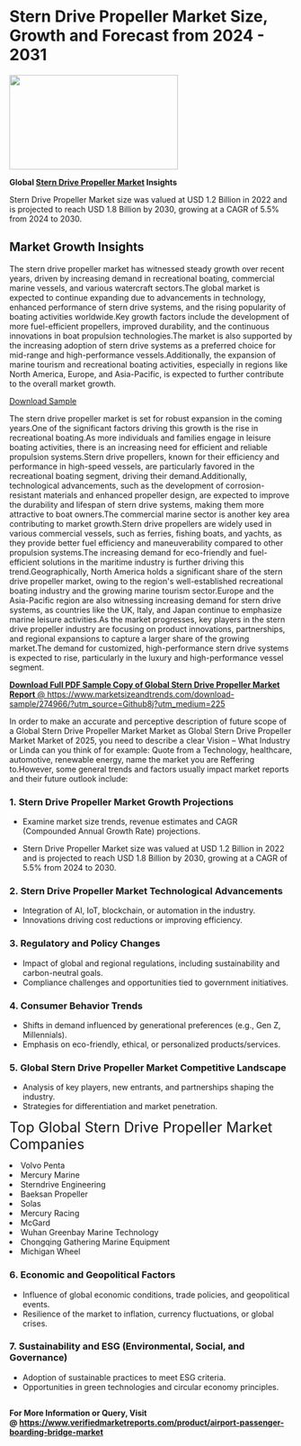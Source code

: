 <H1>Stern Drive Propeller Market Size, Growth and Forecast from 2024 - 2031</H1><img class="aligncenter size-medium wp-image-584254" src="https://thirdeyenews.in/wp-content/uploads/2024/09/Global-Market-Research-300x168.jpeg" alt="" width="300" height="168" /><p><strong>Global&nbsp;<a href="https://www.marketsizeandtrends.com/download-sample/274966/?utm_source=Github8j?utm_medium=225">Stern Drive Propeller Market</a> Insights</strong></p><p>Stern Drive Propeller Market size was valued at USD 1.2 Billion in 2022 and is projected to reach USD 1.8 Billion by 2030, growing at a CAGR of 5.5% from 2024 to 2030.</p><p><h2>Market Growth Insights</h2> <p>The stern drive propeller market has witnessed steady growth over recent years, driven by increasing demand in recreational boating, commercial marine vessels, and various watercraft sectors.The global market is expected to continue expanding due to advancements in technology, enhanced performance of stern drive systems, and the rising popularity of boating activities worldwide.Key growth factors include the development of more fuel-efficient propellers, improved durability, and the continuous innovations in boat propulsion technologies.The market is also supported by the increasing adoption of stern drive systems as a preferred choice for mid-range and high-performance vessels.Additionally, the expansion of marine tourism and recreational boating activities, especially in regions like North America, Europe, and Asia-Pacific, is expected to further contribute to the overall market growth.</p> <p><a href="#">Download Sample</a></p> <p>The stern drive propeller market is set for robust expansion in the coming years.One of the significant factors driving this growth is the rise in recreational boating.As more individuals and families engage in leisure boating activities, there is an increasing need for efficient and reliable propulsion systems.Stern drive propellers, known for their efficiency and performance in high-speed vessels, are particularly favored in the recreational boating segment, driving their demand.Additionally, technological advancements, such as the development of corrosion-resistant materials and enhanced propeller design, are expected to improve the durability and lifespan of stern drive systems, making them more attractive to boat owners.The commercial marine sector is another key area contributing to market growth.Stern drive propellers are widely used in various commercial vessels, such as ferries, fishing boats, and yachts, as they provide better fuel efficiency and maneuverability compared to other propulsion systems.The increasing demand for eco-friendly and fuel-efficient solutions in the maritime industry is further driving this trend.Geographically, North America holds a significant share of the stern drive propeller market, owing to the region's well-established recreational boating industry and the growing marine tourism sector.Europe and the Asia-Pacific region are also witnessing increasing demand for stern drive systems, as countries like the UK, Italy, and Japan continue to emphasize marine leisure activities.As the market progresses, key players in the stern drive propeller industry are focusing on product innovations, partnerships, and regional expansions to capture a larger share of the growing market.The demand for customized, high-performance stern drive systems is expected to rise, particularly in the luxury and high-performance vessel segment.</p> <p><a href="#"></p><p><span class=""><strong>Download Full PDF Sample Copy of Global Stern Drive Propeller Market Report</strong> @ <a href="https://www.marketsizeandtrends.com/download-sample/274966/?utm_source=Github8j?utm_medium=225" target="_blank">https://www.marketsizeandtrends.com/download-sample/274966/?utm_source=Github8j?utm_medium=225</a></span></p><p>In order to make an accurate and perceptive description of future scope of a Global&nbsp;Stern Drive Propeller Market Market as Global&nbsp;Stern Drive Propeller Market Market of 2025, you need to describe a clear Vision &ndash; What Industry or Linda can you think of for example: Quote from a Technology, healthcare, automotive, renewable energy, name the market you are Reffering to.However, some general trends and factors usually impact market reports and their future outlook include:</p><h3>1.&nbsp;<strong>Stern Drive Propeller Market Growth Projections</strong></h3><ul><li>Examine market size trends, revenue estimates and CAGR (Compounded Annual Growth Rate) projections.</li><li><p>Stern Drive Propeller Market size was valued at USD 1.2 Billion in 2022 and is projected to reach USD 1.8 Billion by 2030, growing at a CAGR of 5.5% from 2024 to 2030.</p></li></ul><h3>2.&nbsp;<strong>Stern Drive Propeller Market Technological Advancements</strong></h3><ul><li>Integration of AI, IoT, blockchain, or automation in the industry.</li><li>Innovations driving cost reductions or improving efficiency.</li></ul><h3>3.&nbsp;<strong>Regulatory and Policy Changes</strong></h3><ul><li>Impact of global and regional regulations, including sustainability and carbon-neutral goals.</li><li>Compliance challenges and opportunities tied to government initiatives.</li></ul><h3>4.&nbsp;<strong>Consumer Behavior Trends</strong></h3><ul><li>Shifts in demand influenced by generational preferences (e.g., Gen Z, Millennials).</li><li>Emphasis on eco-friendly, ethical, or personalized products/services.</li></ul><h3>5.&nbsp;<strong>Global Stern Drive Propeller Market Competitive Landscape</strong></h3><ul><li>Analysis of key players, new entrants, and partnerships shaping the industry.</li><li>Strategies for differentiation and market penetration.</li></ul><p data-pm-slice="1 1 []"><span style="color: inherit; font-family: inherit; font-size: 25px;">Top Global Stern Drive Propeller Market Companies</span></p><div class="" data-test-id=""><p><li>Volvo Penta</li><li> Mercury Marine</li><li> Sterndrive Engineering</li><li> Baeksan Propeller</li><li> Solas</li><li> Mercury Racing</li><li> McGard</li><li> Wuhan Greenbay Marine Technology</li><li> Chongqing Gathering Marine Equipment</li><li> Michigan Wheel</li></p></div><h3>6.&nbsp;<strong>Economic and Geopolitical Factors</strong></h3><ul><li>Influence of global economic conditions, trade policies, and geopolitical events.</li><li>Resilience of the market to inflation, currency fluctuations, or global crises.</li></ul><h3>7.&nbsp;<strong>Sustainability and ESG (Environmental, Social, and Governance)</strong></h3><ul><li>Adoption of sustainable practices to meet ESG criteria.</li><li>Opportunities in green technologies and circular economy principles.</li></ul><h2><strong style="font-size: 14px;">For More Information or Query, Visit @&nbsp;</strong><a style="background-color: #ffffff; font-size: 14px;" href="https://www.marketsizeandtrends.com/report/stern-drive-propeller-market/" target="_blank">https://www.verifiedmarketreports.com/product/airport-passenger-boarding-bridge-market</a></h2>